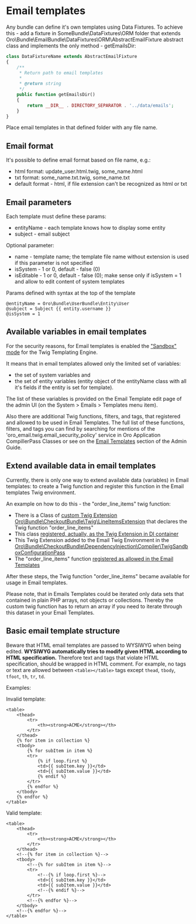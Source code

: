 Email templates
===============

Any bundle can define it's own templates using Data Fixtures.
To achieve this - add a fixture in SomeBundle\DataFixtures\ORM folder that extends Oro\Bundle\EmailBundle\DataFixtures\ORM\AbstractEmailFixture
abstract class and implements the only method - getEmailsDir:
``` php
class DataFixtureName extends AbstractEmailFixture
{
    /**
     * Return path to email templates
     *
     * @return string
     */
    public function getEmailsDir()
    {
        return __DIR__ . DIRECTORY_SEPARATOR . '../data/emails';
    }
}
```
Place email templates in that defined folder with any file name.

Email format
------------
It's possible to define email format based on file name, e.g.:

 - html format: update_user.html.twig, some_name.html
 - txt format: some_name.txt.twig, some_name.txt
 - default format - html, if file extension can't be recognized as html or txt

Email parameters
-----------------
Each template must define these params:

 - entityName - each template knows how to display some entity
 - subject - email subject

Optional parameter:

 - name - template name; the template file name without extension is used if this parameter is not specified 
 - isSystem - 1 or 0, default - false (0)
 - isEditable - 1 or 0, default - false (0); make sense only if isSystem = 1 and allow to edit content of system templates

Params defined with syntax at the top of the template
```
@entityName = Oro\Bundle\UserBundle\Entity\User
@subject = Subject {{ entity.username }}
@isSystem = 1
```

Available variables in email templates
--------------------------------------

For the security reasons, for Email templates is enabled the ["Sandbox" mode](https://twig.symfony.com/doc/2.x/api.html#sandbox-extension) for the Twig Templating Engine.

It means that in email templates allowed only the limited set of variables:

* the set of system variables and
* the set of entity variables (entity object of the entityName class with all it's fields if the entity is set for template).

The list of these variables is provided on the Email Template edit page of the admin UI (on the System > Emails > Templates menu item).

Also there are additional Twig functions, filters, and tags, that registered and allowed to be used in Email Templates. The full list of these functions, filters, and tags you can find by searching for mentions of the 'oro_email.twig.email_security_policy' service in Oro Application CompillerPass Classes or see on the [Email Templates](https://oroinc.com/b2b-ecommerce/doc/current/admin-guide/email/email-templates) section of the Admin Guide.

Extend available data in email templates
----------------------------------------

Currently, there is only one way to extend available data (variables) in Email templates: to create a Twig function and register this function in the Email templates Twig environment.

An example on how to do this - the "order_line_items" twig function:

* There is a Class of [custom Twig Extension](https://symfony.com/doc/3.4/templating/twig_extension.html) [Oro\Bundle\CheckoutBundle\Twig\LineItemsExtension](https://github.com/laboro/dev/blob/master/package/commerce/src/Oro/Bundle/CheckoutBundle/Twig/LineItemsExtension.php#L47) that declares the Twig function "order_line_items"
* This class [registered, actually, as the Twig Extension in DI container](https://github.com/laboro/dev/blob/master/package/commerce/src/Oro/Bundle/CheckoutBundle/Resources/config/services.yml#L115)
* This Twig Extension added to the Email Twig Environment in the [Oro\Bundle\CheckoutBundle\DependencyInjection\Compiler\TwigSandboxConfigurationPass](https://github.com/laboro/dev/blob/master/package/commerce/src/Oro/Bundle/CheckoutBundle/DependencyInjection/Compiler/TwigSandboxConfigurationPass.php#L33)
* The "order_line_items" function [registered as allowed in the Email Templates](https://github.com/laboro/dev/blob/master/package/commerce/src/Oro/Bundle/CheckoutBundle/DependencyInjection/Compiler/TwigSandboxConfigurationPass.php#L24)

After these steps, the Twig function "order_line_items" became available for usage in Email templates.

Please note, that in Emails Templates could be iterated only data sets that contained in plain PHP arrays, not objects or collections. Thereby the custom twig function has to return an array if you need to iterate through this dataset in your Email Templates.

Basic email template structure
------------------------------

Beware that HTML email templates are passed to WYSIWYG when being edited. **WYSIWYG automatically tries to modify given HTML according to HTML specification.** Therefore text and tags that violate HTML specification, should be wrapped in HTML comment. For example, no tags or text are allowed between `<table></table>` tags except `thead`, `tbody`, `tfoot`, `th`, `tr`, `td`.

Examples:

Invalid template:
```
<table>
    <thead>
        <tr>
            <th><strong>ACME</strong></th>
        </tr>
    </thead>
    {% for item in collection %}
    <tbody>
        {% for subItem in item %}
        <tr>
            {% if loop.first %}
            <td>{{ subItem.key }}</td>
            <td>{{ subItem.value }}</td>
            {% endif %}
        </tr>
        {% endfor %}
    </tbody>
    {% endfor %}
</table>
```

Valid template:
```
<table>
    <thead>
        <tr>
            <th><strong>ACME</strong></th>
        </tr>
    </thead>
    <!--{% for item in collection %}-->
    <tbody>
        <!--{% for subItem in item %}-->
        <tr>
            <!--{% if loop.first %}-->
            <td>{{ subItem.key }}</td>
            <td>{{ subItem.value }}</td>
            <!--{% endif %}-->
        </tr>
        <!--{% endfor %}-->
    </tbody>
    <!--{% endfor %}-->
</table>
```